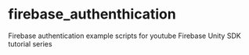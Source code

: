 # firebase_authenthication
Firebase authentication example scripts for youtube Firebase Unity SDK tutorial series
